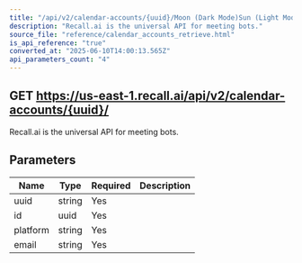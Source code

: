 ```yaml
---
title: "/api/v2/calendar-accounts/{uuid}/Moon (Dark Mode)Sun (Light Mode)"
description: "Recall.ai is the universal API for meeting bots."
source_file: "reference/calendar_accounts_retrieve.html"
is_api_reference: "true"
converted_at: "2025-06-10T14:00:13.565Z"
api_parameters_count: "4"
---
```

## GET https://us-east-1.recall.ai/api/v2/calendar-accounts/{uuid}/

Recall.ai is the universal API for meeting bots.

## Parameters

| Name | Type | Required | Description |
| --- | --- | --- | --- |
| uuid | string | Yes |  |
| id | uuid | Yes |  |
| platform | string | Yes |  |
| email | string | Yes |  |
